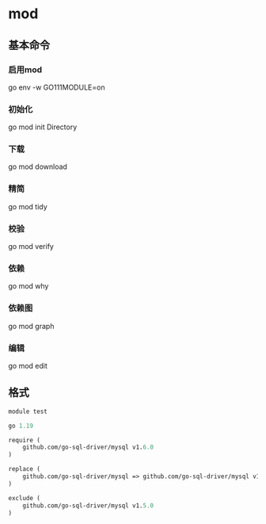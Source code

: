 # mod

## 基本命令

### 启用mod

go env -w GO111MODULE=on

### 初始化

go mod init Directory

### 下载

go mod download

### 精简

go mod tidy

### 校验

go mod verify

### 依赖

go mod why

### 依赖图

go mod graph

### 编辑

go mod edit

## 格式

``` mod
module test

go 1.19

require (
    github.com/go-sql-driver/mysql v1.6.0
)

replace (
    github.com/go-sql-driver/mysql => github.com/go-sql-driver/mysql v1.6.0
)

exclude (
    github.com/go-sql-driver/mysql v1.5.0
)
```